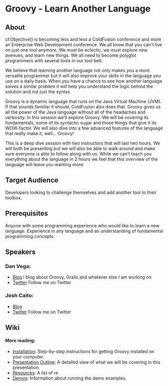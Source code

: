 # Groovy - Learn Another Language

## About

cf.Objective() is becoming less and less a ColdFusion conference and more an Enterprise Web Development conference. We all know that you can't live on just one tool anymore. We must be eclectic, we must explore new avenues, and learn new things. We all need to become polyglot programmers with several tools in our tool belt. 

We believe that learning another language not only makes you a more versatile programmer but it will also improve your skills in the language you use on a daily basis. When you have a chance to see how another language solves a similar problem it will help you understand the logic behind the solution and not just the syntax.

Groovy is a dynamic language that runs on the Java Virtual Machine (JVM). If that sounds familiar it should, ColdFusion also does that. Groovy gives us all the power of the Java language without all of the headaches and verbosity.  In this session we'll explore Groovy. We will be covering its fundamentals, some of its syntactic sugar and those things that give it its WOW-factor. We will also dive into a few advanced features of the language that really make it, well... Groovy!

This is a deep dive session with two instructors that will last two hours. We will both be presenting but we will also be able to walk around and make sure everyone is able to follow along with us. While we can’t teach you everything about the language in 2 hours we feel that this overview of the language will leave you wanting more.

## Target Audience

Developers looking to challenge themselves and add another tool to their toolbox.

## Prerequisites

Anyone with some programming experience who would like to learn a new language. Experience in any language and an understanding of fundamental programming concepts.

## Speakers

### Dan Vega:
- [Blog](http://www.danvega.org) I blog about Groovy, Grails and whatever else I am working on
- [Twitter](http://www.twitter.com/cfaddict) Follow me on Twitter
### Josh Caito:
- [Blog](http://codecaito.blogspot.com/) 
- [Twitter](https://twitter.com/j_caito) Follow me on Twitter

## Wiki

#### More reading:
- [Installation](https://github.com/cfaddict/cfo-groovy/wiki/Installation): Step-by-step instructions for getting Groovy installed on your computer.
- [Presentation Outline](https://github.com/cfaddict/cfo-groovy/wiki/Presentation-Outline): A detailed view of what we will be covering in this presentation.
- [Resources](https://github.com/cfaddict/cfo-groovy/wiki/Resoures): A list of re
- [Demos](https://github.com/cfaddict/cfo-groovy/wiki/Demos): Information about running the demo examples.

